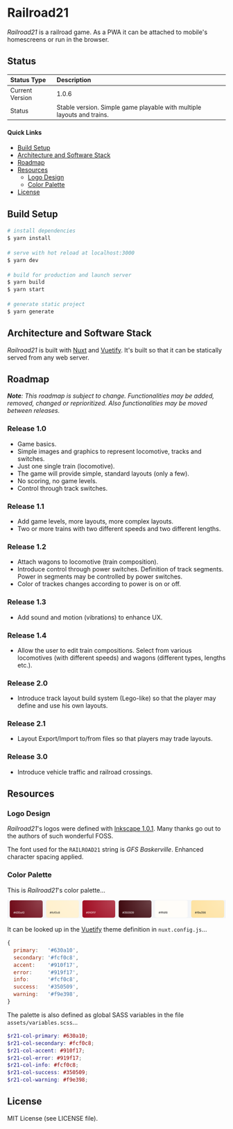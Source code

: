 # Railroad21

_Railroad21_ is a railroad game. As a PWA it can be attached to mobile's homescreens or run in the browser.

## Status

| Status Type     | Description                                                            |
| :-------------- | :--------------------------------------------------------------------- |
| Current Version | 1.0.6                                                                  |
| Status          | Stable version. Simple game playable with multiple layouts and trains. |

#### Quick Links

- [Build Setup](#build-setup)
- [Architecture and Software Stack](#architecture-and-software-stack)
- [Roadmap](#roadmap)
- [Resources](#resources)
  - [Logo Design](#logo-design)
  - [Color Palette](#color-palette)
- [License](#license)

## Build Setup

```bash
# install dependencies
$ yarn install

# serve with hot reload at localhost:3000
$ yarn dev

# build for production and launch server
$ yarn build
$ yarn start

# generate static project
$ yarn generate
```

## Architecture and Software Stack

_Railroad21_ is built with [Nuxt](https://nuxtjs.org/) and [Vuetify](https://vuetifyjs.com/en/). It's built so that it can be statically served from any web server.

## Roadmap

_**Note**: This roadmap is subject to change. Functionalities may be added, removed, changed or reprioritized. Also functionalities may be moved between releases._

### Release 1.0

- Game basics.
- Simple images and graphics to represent locomotive, tracks and switches.
- Just one single train (locomotive).
- The game will provide simple, standard layouts (only a few).
- No scoring, no game levels.
- Control through track switches.

### Release 1.1

- Add game levels, more layouts, more complex layouts.
- Two or more trains with two different speeds and two different lengths.

### Release 1.2

- Attach wagons to locomotive (train composition).
- Introduce control through power switches. Definition of track segments. Power in segments may be controlled by power switches.
- Color of trackes changes according to power is on or off.

### Release 1.3

- Add sound and motion (vibrations) to enhance UX.

### Release 1.4

- Allow the user to edit train compositions. Select from various locomotives (with different speeds) and wagons (different types, lengths etc.).

### Release 2.0

- Introduce track layout build system (Lego-like) so that the player may define and use his own layouts.

### Release 2.1

- Layout Export/Import to/from files so that players may trade layouts.

### Release 3.0

- Introduce vehicle traffic and railroad crossings.

## Resources

### Logo Design

_Railroad21_'s logos were defined with [Inkscape 1.0.1](https://inkscape.org/). Many thanks go out to the authors of such wonderful FOSS.

The font used for the `RAILROAD21` string is _GFS Baskerville_. Enhanced character spacing applied.

### Color Palette

This is _Railroad21_'s color palette...

![Railroad21 Color Palette](./static/img/r21-color-palette.png)

It can be looked up in the [Vuetify](https://vuetifyjs.com/) theme definition in `nuxt.config.js`...

```js
{
  primary:   '#630a10',
  secondary: '#fcf0c8',
  accent:    '#910f17',
  error:     '#919f17',
  info:      '#fcf0c8',
  success:   '#350509',
  warning:   '#f9e398',
}
```

The palette is also defined as global SASS variables in the file `assets/variables.scss`...

```scss
$r21-col-primary: #630a10;
$r21-col-secondary: #fcf0c8;
$r21-col-accent: #910f17;
$r21-col-error: #919f17;
$r21-col-info: #fcf0c8;
$r21-col-success: #350509;
$r21-col-warning: #f9e398;
```

## License

MIT License (see LICENSE file).
